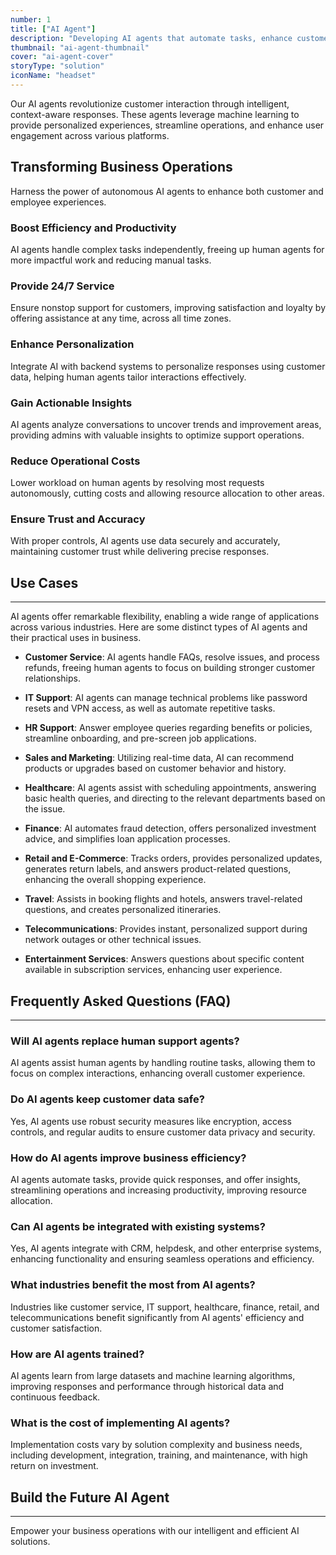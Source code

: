 ```yaml
---
number: 1
title: ["AI Agent"]
description: "Developing AI agents that automate tasks, enhance customer experiences, and improve operational efficiency."
thumbnail: "ai-agent-thumbnail"
cover: "ai-agent-cover"
storyType: "solution"
iconName: "headset"
---
```


Our AI agents revolutionize customer interaction through intelligent, context-aware responses. These agents leverage machine learning to provide personalized experiences, streamline operations, and enhance user engagement across various platforms.

## Transforming Business Operations

Harness the power of autonomous AI agents to enhance both customer and employee experiences.

### Boost Efficiency and Productivity

AI agents handle complex tasks independently, freeing up human agents for more impactful work and reducing manual tasks.

### Provide 24/7 Service

Ensure nonstop support for customers, improving satisfaction and loyalty by offering assistance at any time, across all time zones.

### Enhance Personalization

Integrate AI with backend systems to personalize responses using customer data, helping human agents tailor interactions effectively.

### Gain Actionable Insights

AI agents analyze conversations to uncover trends and improvement areas, providing admins with valuable insights to optimize support operations.

### Reduce Operational Costs

Lower workload on human agents by resolving most requests autonomously, cutting costs and allowing resource allocation to other areas.

### Ensure Trust and Accuracy

With proper controls, AI agents use data securely and accurately, maintaining customer trust while delivering precise responses.

## Use Cases

---

AI agents offer remarkable flexibility, enabling a wide range of applications across various industries. Here are some distinct types of AI agents and their practical uses in business.

- **Customer Service**: AI agents handle FAQs, resolve issues, and process refunds, freeing human agents to focus on building stronger customer relationships.

- **IT Support**: AI agents can manage technical problems like password resets and VPN access, as well as automate repetitive tasks.

- **HR Support**: Answer employee queries regarding benefits or policies, streamline onboarding, and pre-screen job applications.

- **Sales and Marketing**: Utilizing real-time data, AI can recommend products or upgrades based on customer behavior and history.

- **Healthcare**: AI agents assist with scheduling appointments, answering basic health queries, and directing to the relevant departments based on the issue.

- **Finance**: AI automates fraud detection, offers personalized investment advice, and simplifies loan application processes.

- **Retail and E-Commerce**: Tracks orders, provides personalized updates, generates return labels, and answers product-related questions, enhancing the overall shopping experience.

- **Travel**: Assists in booking flights and hotels, answers travel-related questions, and creates personalized itineraries.

- **Telecommunications**: Provides instant, personalized support during network outages or other technical issues.

- **Entertainment Services**: Answers questions about specific content available in subscription services, enhancing user experience.

## Frequently Asked Questions (FAQ)

---

### Will AI agents replace human support agents?

AI agents assist human agents by handling routine tasks, allowing them to focus on complex interactions, enhancing overall customer experience.

### Do AI agents keep customer data safe?

Yes, AI agents use robust security measures like encryption, access controls, and regular audits to ensure customer data privacy and security.

### How do AI agents improve business efficiency?

AI agents automate tasks, provide quick responses, and offer insights, streamlining operations and increasing productivity, improving resource allocation.

### Can AI agents be integrated with existing systems?

Yes, AI agents integrate with CRM, helpdesk, and other enterprise systems, enhancing functionality and ensuring seamless operations and efficiency.

### What industries benefit the most from AI agents?

Industries like customer service, IT support, healthcare, finance, retail, and telecommunications benefit significantly from AI agents' efficiency and customer satisfaction.

### How are AI agents trained?

AI agents learn from large datasets and machine learning algorithms, improving responses and performance through historical data and continuous feedback.

### What is the cost of implementing AI agents?

Implementation costs vary by solution complexity and business needs, including development, integration, training, and maintenance, with high return on investment.

## Build the Future AI Agent

---

Empower your business operations with our intelligent and efficient AI solutions.


